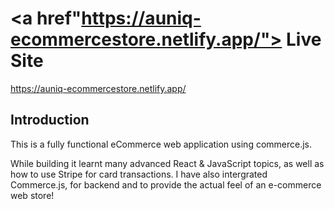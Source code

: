 
# <a href"https://auniq-ecommercestore.netlify.app/"> Live Site </a>
https://auniq-ecommercestore.netlify.app/

## Introduction

This is a fully functional eCommerce web application using commerce.js.

While building it learnt many advanced React & JavaScript topics, as well as how to use Stripe for card transactions. I have also intergrated Commerce.js, for backend and to provide the actual feel of an e-commerce web store!

